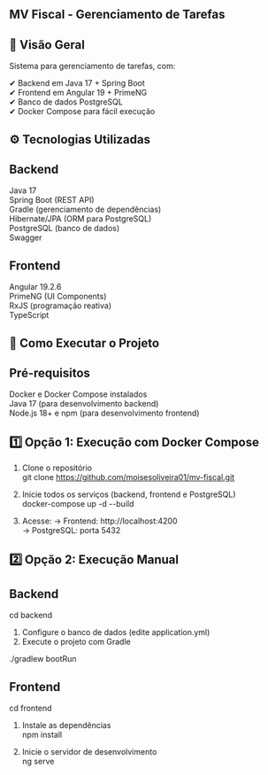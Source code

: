 
## MV Fiscal - Gerenciamento de Tarefas  

## 📌 Visão Geral

Sistema para gerenciamento de tarefas, com: 

✔ Backend em Java 17 + Spring Boot  
✔ Frontend em Angular 19 + PrimeNG  
✔ Banco de dados PostgreSQL  
✔ Docker Compose para fácil execução  

## ⚙ Tecnologias Utilizadas

## Backend

Java 17  
Spring Boot (REST API)  
Gradle (gerenciamento de dependências)  
Hibernate/JPA (ORM para PostgreSQL)  
PostgreSQL (banco de dados)  
Swagger  

## Frontend 

Angular 19.2.6  
PrimeNG (UI Components)  
RxJS (programação reativa)  
TypeScript  

## 🚀 Como Executar o Projeto 

## Pré-requisitos 

Docker e Docker Compose instalados  
Java 17 (para desenvolvimento backend)  
Node.js 18+ e npm (para desenvolvimento frontend)  

## 1️⃣ Opção 1: Execução com Docker Compose

1. Clone o repositório  
git clone https://github.com/moisesoliveira01/mv-fiscal.git

2. Inicie todos os serviços (backend, frontend e PostgreSQL)  
docker-compose up -d --build

3. Acesse:
→ Frontend: http://localhost:4200  
→ PostgreSQL: porta 5432  

## 2️⃣ Opção 2: Execução Manual

## Backend

cd backend

1. Configure o banco de dados (edite application.yml)  
2. Execute o projeto com Gradle  

./gradlew bootRun

## Frontend

cd frontend

1. Instale as dependências  
npm install

2. Inicie o servidor de desenvolvimento  
ng serve

